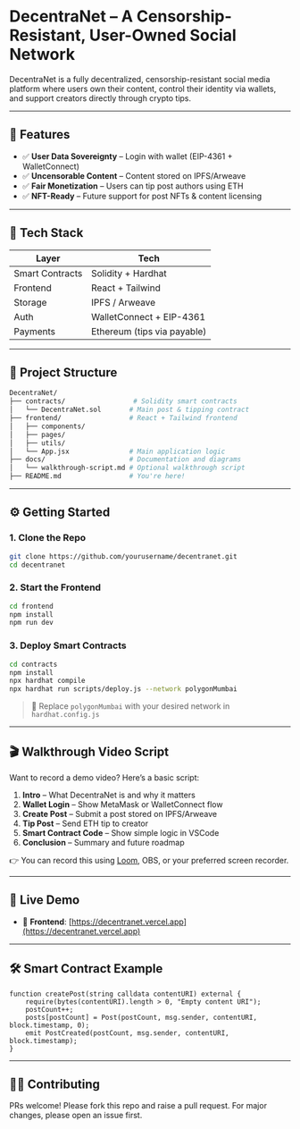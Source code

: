 # DecentraNet – A Censorship-Resistant, User-Owned Social Network

DecentraNet is a fully decentralized, censorship-resistant social media platform where users own their content, control their identity via wallets, and support creators directly through crypto tips.

---

## 🚀 Features

- ✅ **User Data Sovereignty** – Login with wallet (EIP-4361 + WalletConnect)
- ✅ **Uncensorable Content** – Content stored on IPFS/Arweave
- ✅ **Fair Monetization** – Users can tip post authors using ETH
- ✅ **NFT-Ready** – Future support for post NFTs & content licensing

---

## 🔧 Tech Stack

| Layer         | Tech                                    |
|---------------|------------------------------------------|
| Smart Contracts | Solidity + Hardhat                     |
| Frontend      | React + Tailwind                        |
| Storage       | IPFS / Arweave                          |
| Auth          | WalletConnect + EIP-4361                |
| Payments      | Ethereum (tips via payable)             |

---

## 📁 Project Structure

```sh
DecentraNet/
├── contracts/                 # Solidity smart contracts
│   └── DecentraNet.sol       # Main post & tipping contract
├── frontend/                 # React + Tailwind frontend
│   ├── components/
│   ├── pages/
│   ├── utils/
│   └── App.jsx               # Main application logic
├── docs/                     # Documentation and diagrams
│   └── walkthrough-script.md # Optional walkthrough script
├── README.md                 # You're here!
```

---

## ⚙️ Getting Started

### 1. Clone the Repo
```bash
git clone https://github.com/yourusername/decentranet.git
cd decentranet
```

### 2. Start the Frontend
```bash
cd frontend
npm install
npm run dev
```

### 3. Deploy Smart Contracts
```bash
cd contracts
npm install
npx hardhat compile
npx hardhat run scripts/deploy.js --network polygonMumbai
```

> 📌 Replace `polygonMumbai` with your desired network in `hardhat.config.js`

---

## 🎬 Walkthrough Video Script

Want to record a demo video? Here’s a basic script:

1. **Intro** – What DecentraNet is and why it matters
2. **Wallet Login** – Show MetaMask or WalletConnect flow
3. **Create Post** – Submit a post stored on IPFS/Arweave
4. **Tip Post** – Send ETH tip to creator
5. **Smart Contract Code** – Show simple logic in VSCode
6. **Conclusion** – Summary and future roadmap

👉 You can record this using [Loom](https://loom.com), OBS, or your preferred screen recorder.

---

## 🎥 Live Demo

- 🔗 **Frontend**: [https://decentranet.vercel.app](https://decentranet.vercel.app)
---

## 🛠 Smart Contract Example
```solidity
function createPost(string calldata contentURI) external {
    require(bytes(contentURI).length > 0, "Empty content URI");
    postCount++;
    posts[postCount] = Post(postCount, msg.sender, contentURI, block.timestamp, 0);
    emit PostCreated(postCount, msg.sender, contentURI, block.timestamp);
}
```

---

## 🧑‍💻 Contributing

PRs welcome! Please fork this repo and raise a pull request. For major changes, please open an issue first.

